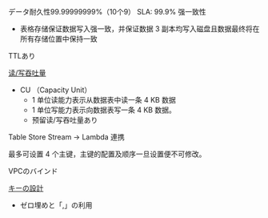 
データ耐久性99.99999999%（10个9）
SLA: 99.9%
强一致性
 - 表格存储保证数据写入强一致，并保证数据 3 副本均写入磁盘且数据最终将在所有存储位置中保持一致

TTLあり

[读/写吞吐量](https://help.aliyun.com/document_detail/27284.html)
  - CU （Capacity Unit）
    * 1 单位读能力表示从数据表中读一条 4 KB 数据
    * 1 单位写能力表示向数据表写一条 4 KB 数据。
    * 预留读/写吞吐量あり

Table Store Stream → Lambda 連携

最多可设置 4 个主键，主键的配置及顺序一旦设置便不可修改。

VPCのバインド

[キーの設計](https://help.aliyun.com/document_detail/27356.html)
  - ゼロ埋めと「,」の利用

